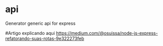 # api
Generator generic api for express

#Artigo explicando aqui https://medium.com/@osuissa/node-js-express-refatorando-suas-rotas-9e322273feb
